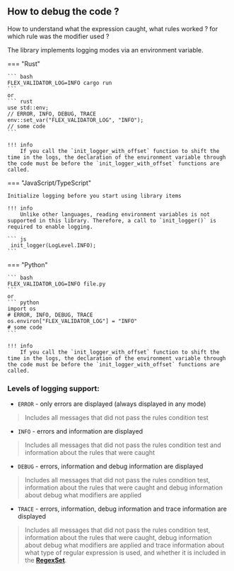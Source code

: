 ## How to debug the code ?

How to understand what the expression caught, what rules worked ? for which rule was the modifier used ? 

The library implements logging modes via an environment variable.

=== "Rust"

    ``` bash
    FLEX_VALIDATOR_LOG=INFO cargo run
    ```
    or
    ``` rust
    use std::env;
    // ERROR, INFO, DEBUG, TRACE
    env::set_var("FLEX_VALIDATOR_LOG", "INFO");
    // some code
    ```

    !!! info 
        If you call the `init_logger_with_offset` function to shift the time in the logs, the declaration of the environment variable through the code must be before the `init_logger_with_offset` functions are called. 

=== "JavaScript/TypeScript"

    Initialize logging before you start using library items
  
    !!! info
        Unlike other languages, reading environment variables is not supported in this library. Therefore, a call to `init_logger()` is required to enable logging.

    ``` js
     init_logger(LogLevel.INFO);
    ```

=== "Python"

    ``` bash
    FLEX_VALIDATOR_LOG=INFO file.py
    ```
    or
    ``` python
    import os
    # ERROR, INFO, DEBUG, TRACE
    os.environ["FLEX_VALIDATOR_LOG"] = "INFO"
    # some code
    ```
    
    !!! info 
        If you call the `init_logger_with_offset` function to shift the time in the logs, the declaration of the environment variable through the code must be before the `init_logger_with_offset` functions are called.

### Levels of logging support:
 * `ERROR` - only errors are displayed (always displayed in any mode)
 > Includes all messages that did not pass the rules condition test
 * `INFO` - errors and information are displayed
 > Includes all messages that did not pass the rules condition test and information about the rules that were caught
 * `DEBUG` - errors, information and debug information are displayed
 > Includes all messages that did not pass the rules condition test, information about the rules that were caught and debug information about debug what modifiers are applied
 * `TRACE` - errors, information, debug information and trace information are displayed
 > Includes all messages that did not pass the rules condition test, information about the rules that were caught, debug information about debug what modifiers are applied and trace information about what type of regular expression is used, and whether it is included in the [**RegexSet**](https://docs.rs/regex/latest/regex/struct.RegexSet.html).